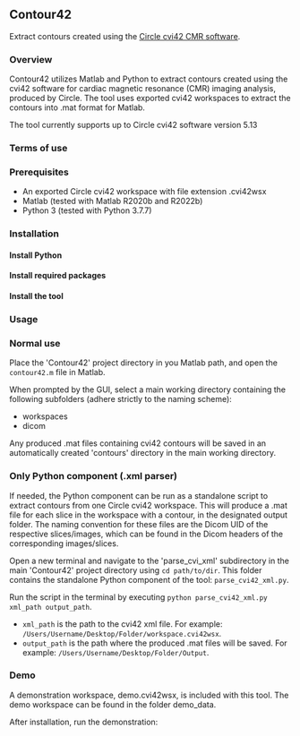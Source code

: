 ## Contour42
Extract contours created using the [Circle cvi42 CMR software](https://www.circlecvi.com/).


### Overview
Contour42 utilizes Matlab and Python to extract contours created using the cvi42 software for cardiac magnetic resonance (CMR) imaging analysis, produced by Circle. The tool uses exported cvi42 workspaces to extract the contours into .mat format for Matlab.

The tool currently supports up to Circle cvi42 software version 5.13


### Terms of use


### Prerequisites
- An exported Circle cvi42 workspace with file extension .cvi42wsx
- Matlab (tested with Matlab R2020b and R2022b)
- Python 3 (tested with Python 3.7.7)


### Installation

#### Install Python

#### Install required packages

#### Install the tool


### Usage
### Normal use
Place the 'Contour42' project directory in you Matlab path, and open the `contour42.m` file in Matlab.

When prompted by the GUI, select a main working directory containing the following subfolders (adhere strictly to the naming scheme):
- workspaces
- dicom

Any produced .mat files containing cvi42 contours will be saved in an automatically created 'contours' directory in the main working directory.

### Only Python component (.xml parser)
If needed, the Python component can be run as a standalone script to extract contours from one Circle cvi42 workspace. This will produce a .mat file for each slice in the workspace with a contour, in the designated output folder. The naming convention for these files are the Dicom UID of the respective slices/images, which can be found in the Dicom headers of the corresponding images/slices.

Open a new terminal and navigate to the 'parse_cvi_xml' subdirectory in the main 'Contour42' project directory using `cd path/to/dir`. This folder contains the standalone Python component of the tool: `parse_cvi42_xml.py`.

Run the script in the terminal by executing `python parse_cvi42_xml.py xml_path output_path`.
- `xml_path` is the path to the cvi42 xml file. For example: `/Users/Username/Desktop/Folder/workspace.cvi42wsx`.
- `output_path` is the path where the produced .mat files will be saved. For example: `/Users/Username/Desktop/Folder/Output`.


### Demo
A demonstration workspace, demo.cvi42wsx, is included with this tool. The demo workspace can be found in the folder demo_data.

After installation, run the demonstration:

